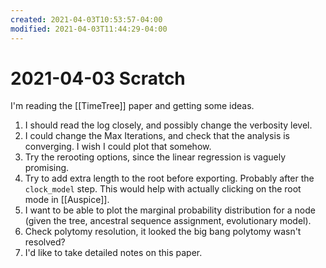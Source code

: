 ```yaml
---
created: 2021-04-03T10:53:57-04:00
modified: 2021-04-03T11:44:29-04:00
---
```


# 2021-04-03 Scratch

I'm reading the [[TimeTree]] paper and getting some ideas. 
1. I should read the log closely, and possibly change the verbosity level.
1. I could change the Max Iterations, and check that the analysis is converging. I wish I could plot that somehow.
1. Try the rerooting options, since the linear regression is vaguely promising.
1. Try to add extra length to the root before exporting. Probably after the ```clock_model``` step. This would help with actually clicking on the root mode in [[Auspice]].
1. I want to be able to plot the marginal probability distribution for a node (given the tree, ancestral sequence assignment, evolutionary model).
1. Check polytomy resolution, it looked the big bang polytomy wasn't resolved?
1. I'd like to take detailed notes on this paper.